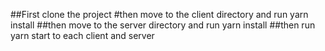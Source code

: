 ##First clone the project
#then move to the client directory
and run yarn install
##then move to the server directory 
and run yarn install
##then run yarn start to each client and server 

